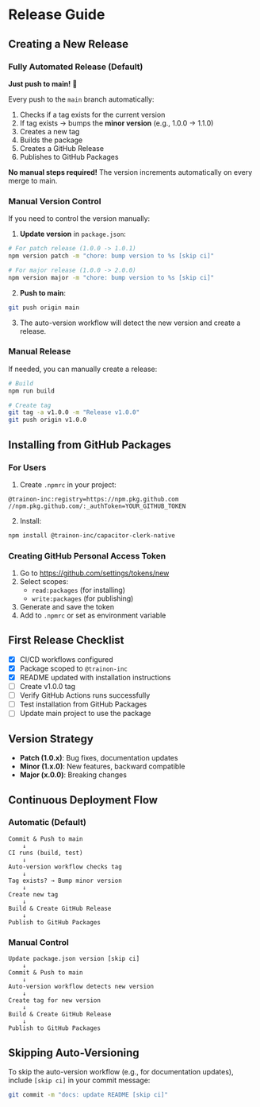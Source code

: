# Release Guide

## Creating a New Release

### Fully Automated Release (Default)

**Just push to main!** 🚀

Every push to the `main` branch automatically:
1. Checks if a tag exists for the current version
2. If tag exists → bumps the **minor version** (e.g., 1.0.0 → 1.1.0)
3. Creates a new tag
4. Builds the package
5. Creates a GitHub Release
6. Publishes to GitHub Packages

**No manual steps required!** The version increments automatically on every merge to main.

### Manual Version Control

If you need to control the version manually:

1. **Update version** in `package.json`:
```bash
# For patch release (1.0.0 -> 1.0.1)
npm version patch -m "chore: bump version to %s [skip ci]"

# For major release (1.0.0 -> 2.0.0)
npm version major -m "chore: bump version to %s [skip ci]"
```

2. **Push to main**:
```bash
git push origin main
```

3. The auto-version workflow will detect the new version and create a release.

### Manual Release

If needed, you can manually create a release:

```bash
# Build
npm run build

# Create tag
git tag -a v1.0.0 -m "Release v1.0.0"
git push origin v1.0.0
```

## Installing from GitHub Packages

### For Users

1. Create `.npmrc` in your project:
```
@trainon-inc:registry=https://npm.pkg.github.com
//npm.pkg.github.com/:_authToken=YOUR_GITHUB_TOKEN
```

2. Install:
```bash
npm install @trainon-inc/capacitor-clerk-native
```

### Creating GitHub Personal Access Token

1. Go to https://github.com/settings/tokens/new
2. Select scopes:
   - `read:packages` (for installing)
   - `write:packages` (for publishing)
3. Generate and save the token
4. Add to `.npmrc` or set as environment variable

## First Release Checklist

- [x] CI/CD workflows configured
- [x] Package scoped to `@trainon-inc`
- [x] README updated with installation instructions
- [ ] Create v1.0.0 tag
- [ ] Verify GitHub Actions runs successfully
- [ ] Test installation from GitHub Packages
- [ ] Update main project to use the package

## Version Strategy

- **Patch (1.0.x)**: Bug fixes, documentation updates
- **Minor (1.x.0)**: New features, backward compatible
- **Major (x.0.0)**: Breaking changes

## Continuous Deployment Flow

### Automatic (Default)

```
Commit & Push to main
    ↓
CI runs (build, test)
    ↓
Auto-version workflow checks tag
    ↓
Tag exists? → Bump minor version
    ↓
Create new tag
    ↓
Build & Create GitHub Release
    ↓
Publish to GitHub Packages
```

### Manual Control

```
Update package.json version [skip ci]
    ↓
Commit & Push to main
    ↓
Auto-version workflow detects new version
    ↓
Create tag for new version
    ↓
Build & Create GitHub Release
    ↓
Publish to GitHub Packages
```

## Skipping Auto-Versioning

To skip the auto-version workflow (e.g., for documentation updates), include `[skip ci]` in your commit message:

```bash
git commit -m "docs: update README [skip ci]"
```


